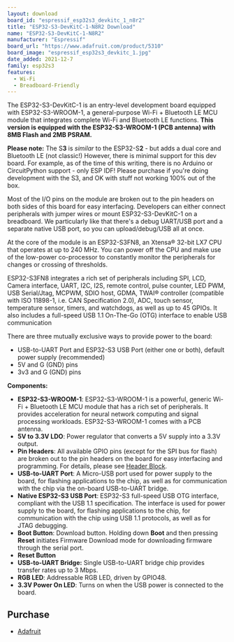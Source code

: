 ```yaml
---
layout: download
board_id: "espressif_esp32s3_devkitc_1_n8r2"
title: "ESP32-S3-DevKitC-1-N8R2 Download"
name: "ESP32-S3-DevKitC-1-N8R2"
manufacturer: "Espressif"
board_url: "https://www.adafruit.com/product/5310"
board_image: "espressif_esp32s3_devkitc_1.jpg"
date_added: 2021-12-7
family: esp32s3
features:
  - Wi-Fi
  - Breadboard-Friendly
---
```


The ESP32-S3-DevKitC-1 is an entry-level development board equipped with ESP32-S3-WROOM-1, a general-purpose Wi-Fi + Bluetooth LE MCU module that integrates complete Wi-Fi and Bluetooth LE functions. **This version is equipped with the ESP32-S3-WROOM-1 (PCB antenna) with 8MB Flash and 2MB PSRAM.**

**Please note:** The S**3** is *similar* to the ESP32-S**2** - but adds a dual core and Bluetooth LE (not classic!) However, there is minimal support for this dev board. For example, as of the time of this writing, there is no Arduino or CircuitPython support - only ESP IDF! Please purchase if you're doing development with the S3, and OK with stuff not working 100% out of the box.

Most of the I/O pins on the module are broken out to the pin headers on both sides of this board for easy interfacing. Developers can either connect peripherals with jumper wires or mount ESP32-S3-DevKitC-1 on a breadboard. We particularly like that there's a debug UART/USB port and a separate native USB port, so you can upload/debug/USB all at once.

At the core of the module is an ESP32-S3FN8, an Xtensa® 32-bit LX7 CPU that operates at up to 240 MHz. You can power off the CPU and make use of the low-power co-processor to constantly monitor the peripherals for changes or crossing of thresholds.

ESP32-S3FN8 integrates a rich set of peripherals including SPI, LCD, Camera interface, UART, I2C, I2S, remote control, pulse counter, LED PWM, USB Serial/Jtag, MCPWM, SDIO host, GDMA, TWAI® controller (compatible with ISO 11898-1, i.e. CAN Specification 2.0), ADC, touch sensor, temperature sensor, timers, and watchdogs, as well as up to 45 GPIOs. It also includes a full-speed USB 1.1 On-The-Go (OTG) interface to enable USB communication

There are three mutually exclusive ways to provide power to the board:

- USB-to-UART Port and ESP32-S3 USB Port (either one or both), default power supply (recommended)
- 5V and G (GND) pins
- 3v3 and G (GND) pins

**Components:**

- **ESP32-S3-WROOM-1**: ESP32-S3-WROOM-1 is a powerful, generic Wi-Fi + Bluetooth LE MCU module that has a rich set of peripherals. It provides acceleration for neural network computing and signal processing workloads. ESP32-S3-WROOM-1 comes with a PCB antenna.
- **5V to 3.3V LDO**: Power regulator that converts a 5V supply into a 3.3V output.
- **Pin Headers**: All available GPIO pins (except for the SPI bus for flash) are broken out to the pin headers on the board for easy interfacing and programming. For details, please see [Header Block](https://docs.espressif.com/projects/esp-idf/en/latest/esp32s3/hw-reference/esp32s3/user-guide-devkitc-1.html#user-guide-s3-devkitc-1-v1-header-blocks).
- **USB-to-UART Port**: A Micro-USB port used for power supply to the board, for flashing applications to the chip, as well as for communication with the chip via the on-board USB-to-UART bridge.
- **Native ESP32-S3 USB Port**: ESP32-S3 full-speed USB OTG interface, compliant with the USB 1.1 specification. The interface is used for power supply to the board, for flashing applications to the chip, for communication with the chip using USB 1.1 protocols, as well as for JTAG debugging.
- **Boot Button**: Download button. Holding down **Boot** and then pressing **Reset** initiates Firmware Download mode for downloading firmware through the serial port.
- **Reset Button**
- **USB-to-UART Bridge:** Single USB-to-UART bridge chip provides transfer rates up to 3 Mbps.
- **RGB LED**: Addressable RGB LED, driven by GPIO48.
- **3.3V Power On LED**: Turns on when the USB power is connected to the board.

## Purchase

* [Adafruit](https://www.adafruit.com/product/5310)
